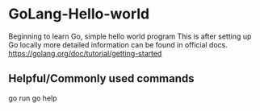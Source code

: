# GoLang-Hello-world
Beginning to learn Go, simple hello world program
This is after setting up Go locally more detailed information can be found in official docs.
https://golang.org/doc/tutorial/getting-started

## Helpful/Commonly used commands
go run <program name>
go help

